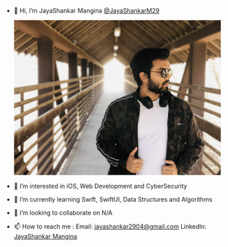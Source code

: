 - 👋 Hi, I’m JayaShankar Mangina [@JayaShankarM29](https://github.com/JayaShankarM29)

     ![My Image](/IMG_2840.jpg)

- 👀 I’m interested in iOS, Web Development and CyberSecurity
- 🌱 I’m currently learning Swift, SwiftUI, Data Structures and Algorithms
- 💞️ I’m looking to collaborate on N/A
- 📫 How to reach me : 
     Email: <jayashankar2904@gmail.com>
     LinkedIn: [JayaShankar Mangina](https://www.linkedin.com/in/jayashankarmangina/)

<!---
JayaShankarM29/JayaShankarM29 is a ✨ special ✨ repository because its `README.md` (this file) appears on your GitHub profile.
You can click the Preview link to take a look at your changes.
--->

